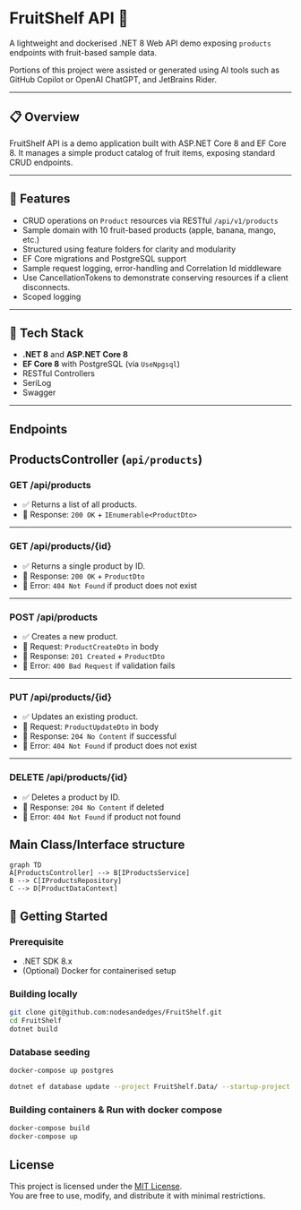 # FruitShelf API 🍏

A lightweight and dockerised .NET 8 Web API demo exposing `products` endpoints with fruit-based sample data.

Portions of this project were assisted or generated using AI tools such as GitHub Copilot or OpenAI ChatGPT, and JetBrains Rider.




---

## 📋 Overview

FruitShelf API is a demo application built with ASP.NET Core 8 and EF Core 8. It manages a simple product catalog of
fruit items, exposing standard CRUD endpoints.

---


## 🚀 Features

- CRUD operations on `Product` resources via RESTful `/api/v1/products`
- Sample domain with 10 fruit-based products (apple, banana, mango, etc.)
- Structured using feature folders for clarity and modularity
- EF Core migrations and PostgreSQL support
- Sample request logging, error-handling and Correlation Id middleware
- Use CancellationTokens to demonstrate conserving resources if a client disconnects.
- Scoped logging 

---

## 🧱 Tech Stack

- **.NET 8** and **ASP.NET Core 8**
- **EF Core 8** with PostgreSQL (via `UseNpgsql`)
- RESTful Controllers
- SeriLog
- Swagger

---

## Endpoints

## ProductsController (`api/products`)

### GET /api/products
- ✅ Returns a list of all products.
- 🔁 Response: `200 OK` + `IEnumerable<ProductDto>`

---

### GET /api/products/{id}
- ✅ Returns a single product by ID.
- 🔁 Response: `200 OK` + `ProductDto`
- 🔁 Error: `404 Not Found` if product does not exist

---

### POST /api/products
- ✅ Creates a new product.
- 🔁 Request: `ProductCreateDto` in body
- 🔁 Response: `201 Created` + `ProductDto`
- 🔁 Error: `400 Bad Request` if validation fails

---

### PUT /api/products/{id}
- ✅ Updates an existing product.
- 🔁 Request: `ProductUpdateDto` in body
- 🔁 Response: `204 No Content` if successful
- 🔁 Error: `404 Not Found` if product does not exist

---

### DELETE /api/products/{id}
- ✅ Deletes a product by ID.
- 🔁 Response: `204 No Content` if deleted
- 🔁 Error: `404 Not Found` if product not found



## Main Class/Interface structure

```mermaid
graph TD
A[ProductsController] --> B[IProductsService]
B --> C[IProductsRepository]
C --> D[ProductDataContext]

```

## 🚧 Getting Started

### Prerequisite

- .NET SDK 8.x
- (Optional) Docker for containerised setup

### Building locally

```bash
git clone git@github.com:nodesandedges/FruitShelf.git
cd FruitShelf
dotnet build
```

### Database seeding
```bash
docker-compose up postgres

dotnet ef database update --project FruitShelf.Data/ --startup-project FruitShelf.API


```

### Building containers & Run with docker compose

```bash
docker-compose build
docker-compose up
```
## License

This project is licensed under the [MIT License](LICENSE).  
You are free to use, modify, and distribute it with minimal restrictions.


